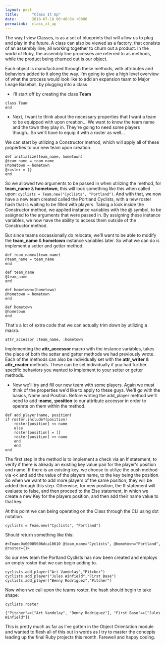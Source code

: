 ```yaml
---
layout: post
title:      "Class It Up"
date:       2018-07-18 00:46:04 +0000
permalink:  class_it_up
---
```



The way I view Classes, is as a set of blueprints that will allow us to plug and play in the future.  A class can also be viewed as a factory, that consists of an assembly line, all working together to churn out a product.  In the world of Ruby, the assembly line processes are referred to as methods, while the product being churned out is our object.

Each object is manufactured through these methods, with attributes and behaviors added to it along the way.  I'm going to give a high level overview of what the process would look like to add an expansion team to Major Leage Baseball, by plugging into a class.

* I'll start off by creating the class **Team**

```
class Team
end 
``` 

* Next, I want to think about the necessary properties that I want a team to be equipped with upon creation... We want to know the team name and the town they play in.  They're going to need some players though...So we'll have to equip it with a roster as well...

We can start by utilizing a Constructor method, which will apply all of these properties to our new team upon creation.

```
def initialize(team_name, hometown)
@team_name = team_name
@hometown = hometown
@roster = {}
end
```

So we allowed two arguments to be passed in when utilizing the method, for **team_name** & **hometown**, this will look something like this when called upon: `cyclists = Team.new("Cyclists", "Portland")`.  And with that, we now have a new team created called the Portland Cyclists, with a new roster hash that is waiting to be filled with players.  Taking a look inside the Constructor method, we applied instance variables with the @ symbol, to be assigned to the arguments that were passed in.  By assigning these instance variables, we now have the ability to access them outside of the Constructor method.

But since teams occassionally do relocate, we'll want to be able to modify the **team_name** & **hometown** instance variables later.  So what we can do is implement a  setter and getter method.

```
def team_name=(team_name)
@team_name = team_name
end 

def team_name
@team_name
end

def hometown=(hometown)
@hometown = hometown
end

def hometown
@hometown
end

```

That's a lot of extra code that we can actually trim down by utilizing a macro.  

```
attr_accessor :team_name, :hometown
```

Implementing the **attr_accessor** macro with the instance variables, takes the place of both the setter and getter methods we had previously wrote.  Each of the methods can also be individually set with the **attr_writer** & **attr_reader** methods.  These can be set individually if you had further specific behaviors you wanted to implement to your setter or getter methods.


* Now we'll try and fill our new team with some players.  Again we must think of the properties we'd like to apply to these guys.  We'll go with the basics, Name and Position. Before writing the add_player method we'll need to add **:name, :position** to our attribute accessor in order to operate on them within the method. 

```
def add_player(name, position)
if roster.include?(position)
    roster[position] << name
    else 
    roster[position] = []
    roster[position] << name
    end 
    end 
end 
```

The first step in the method is to implement a check via an If statement, to verify if there is already an existing key value pair for the player's position and name.  If there is an existing key, we choose to utilize the push method via **<<** and add the value of the players name, to the key being the position.  So when we want to add more players of the same position, they will be added through this step.  Otherwise, for new position, the If statement will evaluate to false, and then proceed to the Else statement, in which we create a new Key for the players position, and then add their name value to that key.

At this point we can being operating on the Class through the CLI using dot notation.

```
cyclists = Team.new("Cyclists", "Portland")
```

Should return something like this:

```
#<Team:0x00005606dca10610 @team_name="Cyclists", @hometown="Portland", @roster={}>
```

So our new team the Portland Cyclists has now been created and employs an empty roster that we can begin adding to.

```
cyclists.add_player("Art Vandelay","Pitcher")
cyclists.add_player("Jules Winfield","First Base")
cyclists.add_player("Benny Rodriguez","Pitcher")
```

Now when we call upon the teams roster, the hash should begin to take shape:

```
cyclists.roster

{"Pitcher"=>["Art Vandelay", "Benny Rodriguez"], "First Base"=>["Jules Winfield"]}
```



This is pretty much as far as I've gotten in the Object Orientation module and wanted to flesh all of this out in words as I try to master the concepts leading up the final Ruby projects this month. Farewell and happy coding.

